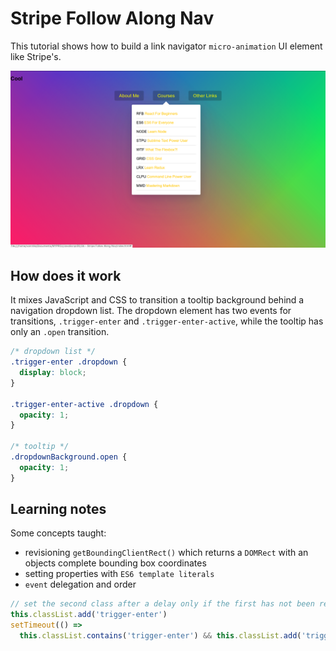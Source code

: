 # Stripe Follow Along Nav

This tutorial shows how to build a link navigator `micro-animation` UI element like Stripe's.

![Stripe Follow Along Nav](../assets/img/26%20-%20Stripe%20Follow%20Along%20Nav.png?raw=true "Presentation Image")

## How does it work

It mixes JavaScript and CSS to transition a tooltip background behind a
navigation dropdown list. The dropdown element has two events for transitions,
`.trigger-enter` and `.trigger-enter-active`, while the tooltip has only an
`.open` transition.

```CSS
/* dropdown list */
.trigger-enter .dropdown {
  display: block;
}

.trigger-enter-active .dropdown {
  opacity: 1;
}

/* tooltip */
.dropdownBackground.open {
  opacity: 1;
}
```

## Learning notes

Some concepts taught:

 - revisioning `getBoundingClientRect()` which returns a `DOMRect` with an objects complete bounding box coordinates
 - setting properties with `ES6 template literals`
 - `event` delegation and order

```javascript
// set the second class after a delay only if the first has not been removed
this.classList.add('trigger-enter')
setTimeout(() =>
  this.classList.contains('trigger-enter') && this.classList.add('trigger-enter-active'), 150)
```
